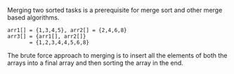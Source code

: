 Merging two sorted tasks is a prerequisite for merge sort and other merge based algorithms.
```
arr1[] = {1,3,4,5}, arr2[] = {2,4,6,8}
arr3[] = {arr1[], arr2[]}
	   = {1,2,3,4,4,5,6,8}
```
The brute force approach to merging is to insert all the elements of both the arrays into a final array and then sorting the array in the end.
